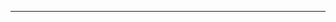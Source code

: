<!--
CO_OP_TRANSLATOR_METADATA:
{
  "original_hash": "5bda4f2cfb3f11d2ced64f37350d8be5",
  "translation_date": "2025-08-28T20:31:18+00:00",
  "source_file": "README.md",
  "language_code": "es"
}
-->


---

